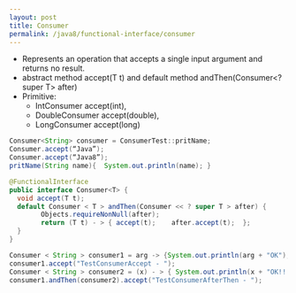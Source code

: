 ```yaml
---
layout: post
title: Consumer
permalink: /java8/functional-interface/consumer
---
```



* Represents an operation that accepts a single input argument and returns no result.
* abstract method accept(T t) and default method andThen(Consumer<? super T> after)
* Primitive: 
	- IntConsumer accept(int), 
	- DoubleConsumer accept(double), 
  - LongConsumer accept(long)

```java
Consumer<String> consumer = ConsumerTest::pritName;
Consumer.accept(“Java”);
Consumer.accept(“Java8”);
pritName(String name){  System.out.println(name); }
```

```java
@FunctionalInterface
public interface Consumer<T> {
  void accept(T t);
  default Consumer < T > andThen(Consumer << ? super T > after) {
        Objects.requireNonNull(after);
        return (T t) - > { accept(t);    after.accept(t);  };
  }
}

Consumer < String > consumer1 = arg -> {System.out.println(arg + "OK");};
consumer1.accept("TestConsumerAccept - ");
Consumer < String > consumer2 = (x) - > { System.out.println(x + "OK!!!");};
consumer1.andThen(consumer2).accept("TestConsumerAfterThen - ");
```
